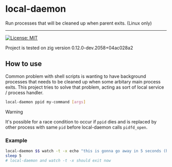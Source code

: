 # local-daemon

Run processes that will be cleaned up when parent exits. (Linux only)

---

[![License: MIT](https://img.shields.io/badge/License-MIT-yellow.svg)](https://opensource.org/licenses/MIT)

Project is tested on zig version 0.12.0-dev.2058+04ac028a2

## How to use

Common problem with shell scripts is wanting to have background processes that needs to be cleaned up when some arbitary main process exits.
This project tries to solve that problem, acting as sort of local service / process handler.

```bash
local-daemon ppid my-command [args]
```

> [!WARNING]
> It's possible for a race condition to occur if `ppid` dies and is replaced by other process with same `pid` before local-daemon calls `pidfd_open`.

### Example

```bash
local-daemon $$ watch -t -x echo "this is gonna go away in 5 seconds (hopefully)"
sleep 5
# local-daemon and watch -t -x should exit now
```

